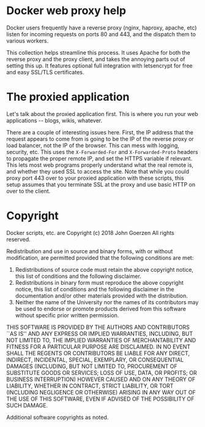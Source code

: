 # Docker web proxy help

Docker users frequently have a reverse proxy (nginx, haproxy, apache,
etc) listen for incoming requests on ports 80 and 443, and the
dispatch them to various workers.

This collection helps streamline this process.  It uses Apache for
both the reverse proxy and the proxy client, and takes the annoying
parts out of setting this up.  It features optional full integration
with letsencrypt for free and easy SSL/TLS certificates.

# The proxied application

Let's talk about the proxied application first.  This is where you run
your web applications -- blogs, wikis, whatever.

There are a couple of interesting issues here.  First, the IP address
that the request appears to come from is going to be the IP of the
reverse proxy or load balancer, not the IP of the browser.  This can
mess with logging, security, etc.  This uses the `X-Forwarded-For` and
`X-Forwarded-Proto` headers to propagate the proper remote IP, and set
the HTTPS variable if relevant.  This lets most web programs properly
understand what the real remote is, and whether they used SSL to
access the site.  Note that while you could proxy port 443 over to
your proxied application with these scripts, this setup assumes that
you terminate SSL at the proxy and use basic HTTP on over to the
client.



# Copyright

Docker scripts, etc. are
Copyright (c) 2018 John Goerzen
All rights reserved.

Redistribution and use in source and binary forms, with or without
modification, are permitted provided that the following conditions
are met:
1. Redistributions of source code must retain the above copyright
   notice, this list of conditions and the following disclaimer.
2. Redistributions in binary form must reproduce the above copyright
   notice, this list of conditions and the following disclaimer in the
   documentation and/or other materials provided with the distribution.
3. Neither the name of the University nor the names of its contributors
   may be used to endorse or promote products derived from this software
   without specific prior written permission.

THIS SOFTWARE IS PROVIDED BY THE AUTHORS AND CONTRIBUTORS ``AS IS'' AND
ANY EXPRESS OR IMPLIED WARRANTIES, INCLUDING, BUT NOT LIMITED TO, THE
IMPLIED WARRANTIES OF MERCHANTABILITY AND FITNESS FOR A PARTICULAR PURPOSE
ARE DISCLAIMED.  IN NO EVENT SHALL THE REGENTS OR CONTRIBUTORS BE LIABLE
FOR ANY DIRECT, INDIRECT, INCIDENTAL, SPECIAL, EXEMPLARY, OR CONSEQUENTIAL
DAMAGES (INCLUDING, BUT NOT LIMITED TO, PROCUREMENT OF SUBSTITUTE GOODS
OR SERVICES; LOSS OF USE, DATA, OR PROFITS; OR BUSINESS INTERRUPTION)
HOWEVER CAUSED AND ON ANY THEORY OF LIABILITY, WHETHER IN CONTRACT, STRICT
LIABILITY, OR TORT (INCLUDING NEGLIGENCE OR OTHERWISE) ARISING IN ANY WAY
OUT OF THE USE OF THIS SOFTWARE, EVEN IF ADVISED OF THE POSSIBILITY OF
SUCH DAMAGE.

Additional software copyrights as noted.

